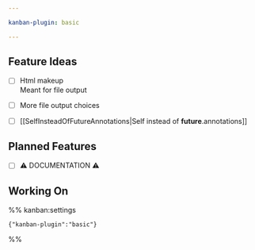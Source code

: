 ```yaml
---

kanban-plugin: basic

---
```


## Feature Ideas

- [ ] Html makeup<br>Meant for file output
- [ ] More file output choices
- [ ] [[SelfInsteadOfFutureAnnotations|Self instead of __future__.annotations]]


## Planned Features

- [ ] ⚠️ DOCUMENTATION ⚠️


## Working On





%% kanban:settings
```
{"kanban-plugin":"basic"}
```
%%